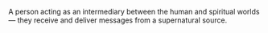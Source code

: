 A person acting as an intermediary between the human and spiritual worlds — they receive and deliver messages from a supernatural source.
